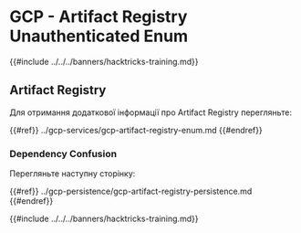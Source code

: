 # GCP - Artifact Registry Unauthenticated Enum

{{#include ../../../banners/hacktricks-training.md}}

## Artifact Registry

Для отримання додаткової інформації про Artifact Registry перегляньте:

{{#ref}}
../gcp-services/gcp-artifact-registry-enum.md
{{#endref}}

### Dependency Confusion

Перегляньте наступну сторінку:

{{#ref}}
../gcp-persistence/gcp-artifact-registry-persistence.md
{{#endref}}

{{#include ../../../banners/hacktricks-training.md}}

